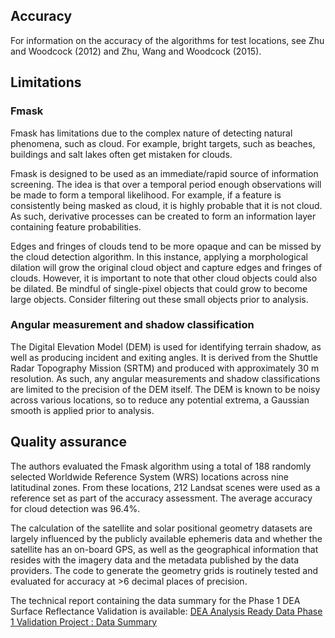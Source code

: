 ## Accuracy

For information on the accuracy of the algorithms for test locations, see Zhu and Woodcock (2012) and Zhu, Wang and Woodcock (2015).

## Limitations

### Fmask

Fmask has limitations due to the complex nature of detecting natural phenomena, such as cloud. For example, bright targets, such as beaches, buildings and salt lakes often get mistaken for clouds.

Fmask is designed to be used as an immediate/rapid source of information screening. The idea is that over a temporal period enough observations will be made to form a temporal likelihood. For example, if a feature is consistently being masked as cloud, it is highly probable that it is not cloud. As such, derivative processes can be created to form an information layer containing feature probabilities.

Edges and fringes of clouds tend to be more opaque and can be missed by the cloud detection algorithm. In this instance, applying a morphological dilation will grow the original cloud object and capture edges and fringes of clouds. However, it is important to note that other cloud objects could also be dilated. Be mindful of single-pixel objects that could grow to become large objects. Consider filtering out these small objects prior to analysis.

### Angular measurement and shadow classification

The Digital Elevation Model (DEM) is used for identifying terrain shadow, as well as producing incident and exiting angles. It is derived from the Shuttle Radar Topography Mission (SRTM) and produced with approximately 30 m resolution. As such, any angular measurements and shadow classifications are limited to the precision of the DEM itself. The DEM is known to be noisy across various locations, so to reduce any potential extrema, a Gaussian smooth is applied prior to analysis.

## Quality assurance

The authors evaluated the Fmask algorithm using a total of 188 randomly selected Worldwide Reference System (WRS) locations across nine latitudinal zones. From these locations, 212 Landsat scenes were used as a reference set as part of the accuracy assessment. The average accuracy for cloud detection was 96.4%.

The calculation of the satellite and solar positional geometry datasets are largely influenced by the publicly available ephemeris data and whether the satellite has an on-board GPS, as well as the geographical information that resides with the imagery data and the metadata published by the data providers. The code to generate the geometry grids is routinely tested and evaluated for accuracy at >6 decimal places of precision.

The technical report containing the data summary for the Phase 1 DEA Surface Reflectance Validation is available: [DEA Analysis Ready Data Phase 1 Validation Project : Data Summary](https://doi.org/10.26186/145101)

